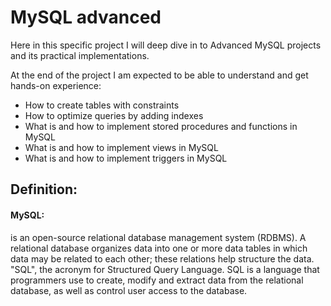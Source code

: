 # MySQL advanced

Here in this specific project I will deep dive in to Advanced MySQL projects and its practical implementations.

At the end of the project I am expected to be able to understand and get hands-on experience:

- How to create tables with constraints
- How to optimize queries by adding indexes
- What is and how to implement stored procedures and functions in MySQL
- What is and how to implement views in MySQL
- What is and how to implement triggers in MySQL

## Definition:

#### MySQL:

is an open-source relational database management system (RDBMS). A relational database organizes data into one or more data tables in which data may be related to each other; these relations help structure the data.
"SQL", the acronym for Structured Query Language. SQL is a language that programmers use to create, modify and extract data from the relational database, as well as control user access to the database.
